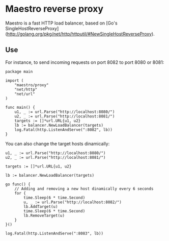 Maestro reverse proxy
================================
Maestro is a fast HTTP load balancer, based on [Go's SingleHostReverseProxy] (http://golang.org/pkg/net/http/httputil/#NewSingleHostReverseProxy).

## Use

For instance, to send incoming requests on port 8082 to port 8080 or 8081:

	package main

	import (
		"maestro/proxy"
		"net/http"
		"net/url"
	)

	func main() {
		u1, _ := url.Parse("http://localhost:8080/")
		u2, _ := url.Parse("http://localhost:8081/")
		targets := []*url.URL{u1, u2}
		lb := balancer.NewLoadBalancer(targets)
		log.Fatal(http.ListenAndServe(":8082", lb))
	}

You can also change the target hosts dinamically:

	u1, _ := url.Parse("http://localhost:8080/")
	u2, _ := url.Parse("http://localhost:8081/")

	targets := []*url.URL{u1, u2}

	lb := balancer.NewLoadBalancer(targets)

	go func() {
		// Adding and removing a new host dinamically every 6 seconds
		for {
			time.Sleep(6 * time.Second)
			u, _ := url.Parse("http://localhost:8082/")
			lb.AddTarget(u)
			time.Sleep(6 * time.Second)
			lb.RemoveTarget(u)
		}
	}()

	log.Fatal(http.ListenAndServe(":8083", lb))